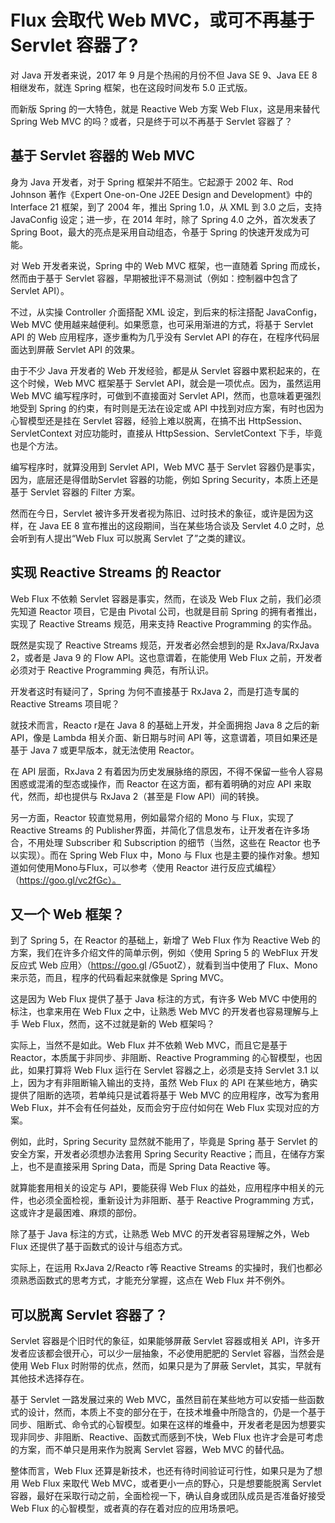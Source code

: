 # Flux 会取代 Web MVC，或可不再基于 Servlet 容器了?

对 Java 开发者来说，2017 年 9 月是个热闹的月份不但 Java SE 9、Java EE 8 相继发布，就连 Spring 框架，也在这段时间发布 5.0 正式版。

而新版 Spring 的一大特色，就是 Reactive Web 方案 Web Flux，这是用来替代 Spring Web MVC 的吗？或者，只是终于可以不再基于 Servlet 容器了？

## 基于 Servlet 容器的 Web MVC

身为 Java 开发者，对于 Spring 框架并不陌生。它起源于 2002 年、Rod Johnson 著作《Expert One-on-One J2EE Design and Development》中的 Interface 21 框架，到了 2004 年，推出 Spring 1.0，从 XML 到 3.0 之后，支持 JavaConfig 设定；进一步，在 2014 年时，除了 Spring 4.0 之外，首次发表了Spring Boot，最大的亮点是采用自动组态，令基于 Spring 的快速开发成为可能。

对 Web 开发者来说，Spring 中的 Web MVC 框架，也一直随着 Spring 而成长，然而由于基于 Servlet 容器，早期被批评不易测试（例如：控制器中包含了 Servlet API）。

不过，从实操 Controller 介面搭配 XML 设定，到后来的标注搭配 JavaConfig，Web MVC 使用越来越便利。如果愿意，也可采用渐进的方式，将基于 Servlet API 的 Web 应用程序，逐步重构为几乎没有 Servlet API 的存在，在程序代码层面达到屏蔽 Servlet API 的效果。

由于不少 Java 开发者的 Web 开发经验，都是从 Servlet 容器中累积起来的，在这个时候，Web MVC 框架基于 Servlet API，就会是一项优点。因为，虽然运用 Web MVC 编写程序时，可做到不直接面对 Servlet API，然而，也意味着更强烈地受到 Spring 的约束，有时则是无法在设定或 API 中找到对应方案，有时也因为心智模型还是挂在 Servlet 容器，经验上难以脱离，在搞不出 HttpSession、ServletContext 对应功能时，直接从 HttpSession、ServletContext 下手，毕竟也是个方法。

编写程序时，就算没用到 Servlet API，Web MVC 基于 Servlet 容器仍是事实，因为，底层还是得借助Servlet 容器的功能，例如 Spring Security，本质上还是基于 Servlet 容器的 Filter 方案。

然而在今日，Servlet 被许多开发者视为陈旧、过时技术的象征，或许是因为这样，在 Java EE 8 宣布推出的这段期间，当在某些场合谈及 Servlet 4.0 之时，总会听到有人提出“Web Flux 可以脱离 Servlet 了”之类的建议。

## 实现 Reactive Streams 的 Reactor

Web Flux 不依赖 Servlet 容器是事实，然而，在谈及 Web Flux 之前，我们必须先知道 Reactor 项目，它是由 Pivotal 公司，也就是目前 Spring 的拥有者推出，实现了 Reactive Streams 规范，用来支持 Reactive Programming 的实作品。

既然是实现了 Reactive Streams 规范，开发者必然会想到的是 RxJava/RxJava 2，或者是 Java 9 的 Flow API。这也意谓着，在能使用 Web Flux 之前，开发者必须对于 Reactive Programming 典范，有所认识。

开发者这时有疑问了，Spring 为何不直接基于 RxJava 2，而是打造专属的 Reactive Streams 项目呢？

就技术而言，Reacto r是在 Java 8 的基础上开发，并全面拥抱 Java 8 之后的新 API，像是 Lambda 相关介面、新日期与时间 API 等，这意谓着，项目如果还是基于 Java 7 或更早版本，就无法使用 Reactor。

在 API 层面，RxJava 2 有着因为历史发展脉络的原因，不得不保留一些令人容易困惑或混淆的型态或操作，而 Reactor 在这方面，都有着明确的对应 API 来取代，然而，却也提供与 RxJava 2（甚至是 Flow API）间的转换。

另一方面，Reactor 较直觉易用，例如最常介绍的 Mono 与 Flux，实现了 Reactive Streams 的 Publisher界面，并简化了信息发布，让开发者在许多场合，不用处理 Subscriber 和 Subscription 的细节（当然，这些在 Reactor 也予以实现）。而在 Spring Web Flux 中，Mono 与 Flux 也是主要的操作对象。想知道如何使用Mono与Flux，可以参考〈使用 Reactor 进行反应式编程〉（https://goo.gl/vc2fGc）。

## 又一个 Web 框架？

到了 Spring 5，在 Reactor 的基础上，新增了 Web Flux 作为 Reactive Web 的方案，我们在许多介绍文件的简单示例，例如〈使用 Spring 5 的 WebFlux 开发反应式 Web 应用〉（https://goo.gl /G5uotZ），就看到当中使用了 Flux、Mono 来示范，而且，程序的代码看起来就像是 Spring MVC。

这是因为 Web Flux 提供了基于 Java 标注的方式，有许多 Web MVC 中使用的标注，也拿来用在 Web Flux 之中，让熟悉 Web MVC 的开发者也容易理解与上手 Web Flux，然而，这不过就是新的 Web 框架吗？

实际上，当然不是如此。Web Flux 并不依赖 Web MVC，而且它是基于 Reactor，本质属于非同步、非阻断、Reactive Programming 的心智模型，也因此，如果打算将 Web Flux 运行在 Servlet 容器之上，必须是支持 Servlet 3.1 以上，因为才有非阻断输入输出的支持，虽然 Web Flux 的 API 在某些地方，确实提供了阻断的选项，若单纯只是试着将基于 Web MVC 的应用程序，改写为套用 Web Flux，并不会有任何益处，反而会穷于应付如何在 Web Flux 实现对应的方案。

例如，此时，Spring Security 显然就不能用了，毕竟是 Spring 基于 Servlet 的安全方案，开发者必须想办法套用 Spring Security Reactive；而且，在储存方案上，也不是直接采用 Spring Data，而是 Spring Data Reactive 等。

就算能套用相关的设定与 API，要能获得 Web Flux 的益处，应用程序中相关的元件，也必须全面检视，重新设计为非阻断、基于 Reactive Programming 方式，这或许才是最困难、麻烦的部份。

除了基于 Java 标注的方式，让熟悉 Web MVC 的开发者容易理解之外，Web Flux 还提供了基于函数式的设计与组态方式。

实际上，在运用 RxJava 2/Reacto r等 Reactive Streams 的实操时，我们也都必须熟悉函数式的思考方式，才能充分掌握，这点在 Web Flux 并不例外。

## 可以脱离 Servlet 容器了？

Servlet 容器是个旧时代的象征，如果能够屏蔽 Servlet 容器或相关 API，许多开发者应该都会很开心，可以少一层抽象，不必使用肥肥的 Servlet 容器，当然会是使用 Web Flux 时附带的优点，然而，如果只是为了屏蔽 Servlet，其实，早就有其他技术选择存在。

基于 Servlet 一路发展过来的 Web MVC，虽然目前在某些地方可以安插一些函数式的设计，然而，本质上不变的部分在于，在技术堆叠中所隐含的，仍是一个基于同步、阻断式、命令式的心智模型。如果在这样的堆叠中，开发者老是因为想要实现非同步、非阻断、Reactive、函数式而感到不快，Web Flux 也许才会是可考虑的方案，而不单只是用来作为脱离 Servlet 容器，Web MVC 的替代品。

整体而言，Web Flux 还算是新技术，也还有待时间验证可行性，如果只是为了想用 Web Flux 来取代 Web MVC，或者更小一点的野心，只是想要能脱离 Servlet 容器，最好在采取行动之前，全面检视一下，确认自身或团队成员是否准备好接受 Web Flux 的心智模型，或者真的存在着对应的应用场景吧。

